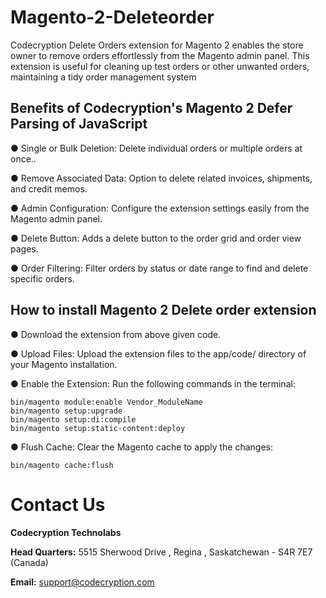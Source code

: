 # Magento-2-Deleteorder

Codecryption Delete Orders extension for Magento 2 enables the store owner to remove orders effortlessly from the Magento admin panel. This extension is useful for cleaning up test orders or other unwanted orders, maintaining a tidy order management system


## Benefits of Codecryption's Magento 2 Defer Parsing of JavaScript

● Single or Bulk Deletion: Delete individual orders or multiple orders at once..

● Remove Associated Data: Option to delete related invoices, shipments, and credit memos.

● Admin Configuration: Configure the extension settings easily from the Magento admin panel.

● Delete Button: Adds a delete button to the order grid and order view pages.

● Order Filtering: Filter orders by status or date range to find and delete specific orders.

## How to install Magento 2 Delete order extension

● Download the extension from above given code.

● Upload Files: Upload the extension files to the app/code/ directory of your Magento installation.

● Enable the Extension: Run the following commands in the terminal:

```
bin/magento module:enable Vendor_ModuleName
bin/magento setup:upgrade
bin/magento setup:di:compile
bin/magento setup:static-content:deploy
```

● Flush Cache: Clear the Magento cache to apply the changes:

```
bin/magento cache:flush
```

# Contact Us

**Codecryption Technolabs**

**Head Quarters:** 5515 Sherwood Drive , Regina , Saskatchewan - S4R 7E7 (Canada)

**Email:** [support@codecryption.com](mailto:support@codecryption.com)